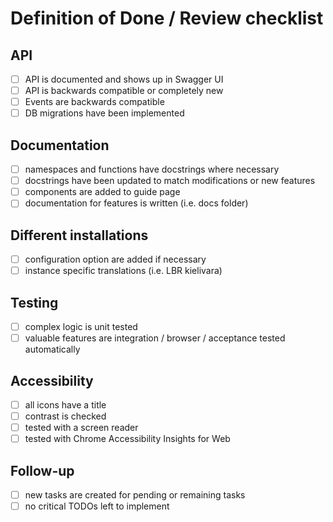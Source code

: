 # Definition of Done / Review checklist
## API
- [ ] API is documented and shows up in Swagger UI
- [ ] API is backwards compatible or completely new
- [ ] Events are backwards compatible
- [ ] DB migrations have been implemented

## Documentation
- [ ] namespaces and functions have docstrings where necessary
- [ ] docstrings have been updated to match modifications or new features
- [ ] components are added to guide page
- [ ] documentation for features is written (i.e. docs folder)

## Different installations
- [ ] configuration option are added if necessary
- [ ] instance specific translations (i.e. LBR kielivara)
## Testing
- [ ] complex logic is unit tested
- [ ] valuable features are integration / browser / acceptance tested automatically
## Accessibility
- [ ] all icons have a title
- [ ] contrast is checked
- [ ] tested with a screen reader
- [ ] tested with Chrome Accessibility Insights for Web
## Follow-up
- [ ] new tasks are created for pending or remaining tasks
- [ ] no critical TODOs left to implement
